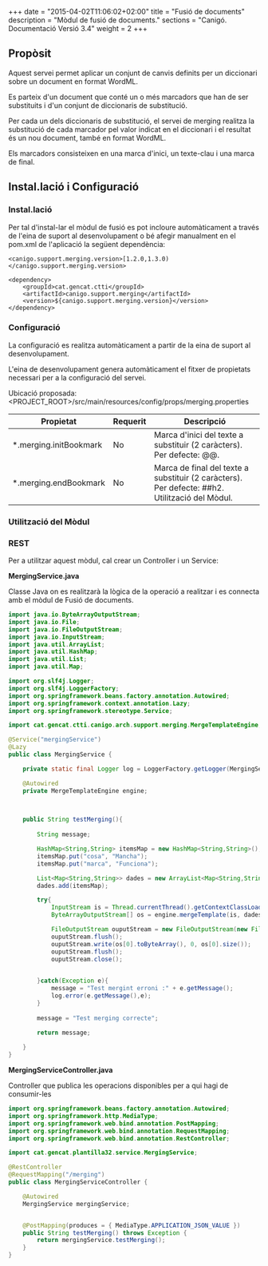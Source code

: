 +++
date        = "2015-04-02T11:06:02+02:00"
title       = "Fusió de documents"
description = "Mòdul de fusió de documents."
sections    = "Canigó. Documentació Versió 3.4"
weight      = 2
+++

## Propòsit

Aquest servei permet aplicar un conjunt de canvis definits per un diccionari sobre un document en format WordML.

Es parteix d'un document que conté un o més marcadors que han de ser substituits i d'un conjunt de diccionaris de substitució.

Per cada un dels diccionaris de substitució, el servei de merging realitza la substitució de cada marcador pel valor indicat en el diccionari i el resultat és un nou document, també en format WordML.

Els marcadors consisteixen en una marca d'inici, un texte-clau i una marca de final.

## Instal.lació i Configuració

### Instal.lació

Per tal d'instal-lar el mòdul de fusió es pot incloure automàticament a través de l'eina de suport al desenvolupament o bé afegir manualment en el pom.xml de l'aplicació la següent dependència:

```
<canigo.support.merging.version>[1.2.0,1.3.0)</canigo.support.merging.version>

<dependency>
    <groupId>cat.gencat.ctti</groupId>
    <artifactId>canigo.support.merging</artifactId>
    <version>${canigo.support.merging.version}</version>
</dependency>
```

### Configuració

La configuració es realitza automàticament a partir de la eina de suport al desenvolupament.

L'eina de desenvolupament genera automàticament el fitxer de propietats necessari per a la configuració del servei.

Ubicació proposada: <PROJECT_ROOT>/src/main/resources/config/props/merging.properties

Propietat              | Requerit | Descripció
---------------------- | -------- | ---------------------------------------------------------------------
*.merging.initBookmark | No       | Marca d'inici del texte a substituir (2 caràcters). Per defecte: @@.
*.merging.endBookmark  | No       | Marca de final del texte a substituir (2 caràcters). Per defecte: ##h2. Utilització del Mòdul.

### Utilització del Mòdul

### REST

Per a utilitzar aquest mòdul, cal crear un Controller i un Service:

**MergingService.java**

Classe Java on es realitzarà la lògica de la operació a realitzar i es connecta amb el mòdul de Fusió de documents.

```java
import java.io.ByteArrayOutputStream;
import java.io.File;
import java.io.FileOutputStream;
import java.io.InputStream;
import java.util.ArrayList;
import java.util.HashMap;
import java.util.List;
import java.util.Map;

import org.slf4j.Logger;
import org.slf4j.LoggerFactory;
import org.springframework.beans.factory.annotation.Autowired;
import org.springframework.context.annotation.Lazy;
import org.springframework.stereotype.Service;

import cat.gencat.ctti.canigo.arch.support.merging.MergeTemplateEngine;

@Service("mergingService")
@Lazy
public class MergingService {

	private static final Logger log = LoggerFactory.getLogger(MergingService.class);

	@Autowired
    private MergeTemplateEngine engine;
    


	public String testMerging(){
		
		String message;

		HashMap<String,String> itemsMap = new HashMap<String,String>();
		itemsMap.put("cosa", "Mancha");
		itemsMap.put("marca", "Funciona");

        List<Map<String,String>> dades = new ArrayList<Map<String,String>>();
        dades.add(itemsMap);

        try{
            InputStream is = Thread.currentThread().getContextClassLoader().getResourceAsStream("TestDoc.xml");
            ByteArrayOutputStream[] os = engine.mergeTemplate(is, dades);

            FileOutputStream ouputStream = new FileOutputStream(new File("c://tmp//file.xml"));
            ouputStream.flush();
            ouputStream.write(os[0].toByteArray(), 0, os[0].size());
            ouputStream.flush();
            ouputStream.close();
            

        }catch(Exception e){
        	message = "Test mergint erroni :" + e.getMessage();
        	log.error(e.getMessage(),e);
        }
        
        message = "Test merging correcte";
        
        return message;

    }
}
```  

**MergingServiceController.java**

Controller que publica les operacions disponibles per a qui hagi de consumir-les

```java
import org.springframework.beans.factory.annotation.Autowired;
import org.springframework.http.MediaType;
import org.springframework.web.bind.annotation.PostMapping;
import org.springframework.web.bind.annotation.RequestMapping;
import org.springframework.web.bind.annotation.RestController;

import cat.gencat.plantilla32.service.MergingService;

@RestController
@RequestMapping("/merging")
public class MergingServiceController {

	@Autowired
	MergingService mergingService;


	@PostMapping(produces = { MediaType.APPLICATION_JSON_VALUE })
	public String testMerging() throws Exception {
		return mergingService.testMerging();
	}
}
```
